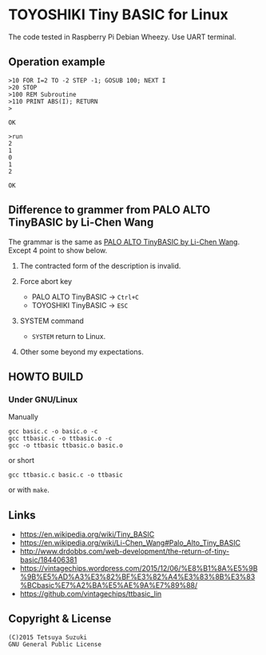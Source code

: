 # TOYOSHIKI Tiny BASIC for Linux

The code tested in Raspberry Pi Debian Wheezy.
Use UART terminal.

## Operation example

```basic
>10 FOR I=2 TO -2 STEP -1; GOSUB 100; NEXT I
>20 STOP
>100 REM Subroutine
>110 PRINT ABS(I); RETURN
>

OK
```

```basic
>run
2
1
0
1
2

OK
```

## Difference to grammer from PALO ALTO TinyBASIC by Li-Chen Wang

The grammar is the same as [PALO ALTO TinyBASIC by Li-Chen Wang](https://en.wikipedia.org/wiki/Li-Chen_Wang#Palo_Alto_Tiny_BASIC). Except 4 point to show below.

1. The contracted form of the description is invalid.

2. Force abort key
   - PALO ALTO TinyBASIC -> `Ctrl+C`
   - TOYOSHIKI TinyBASIC -> `ESC`

3. SYSTEM command
   - `SYSTEM` return to Linux.

4. Other some beyond my expectations.

## HOWTO BUILD

### Under GNU/Linux

Manually 

```shell
gcc basic.c -o basic.o -c
gcc ttbasic.c -o ttbasic.o -c
gcc -o ttbasic ttbasic.o basic.o
```

or short
```shell
gcc ttbasic.c basic.c -o ttbasic
```

or with `make`. 

## Links
- https://en.wikipedia.org/wiki/Tiny_BASIC
- https://en.wikipedia.org/wiki/Li-Chen_Wang#Palo_Alto_Tiny_BASIC
- http://www.drdobbs.com/web-development/the-return-of-tiny-basic/184406381
- https://vintagechips.wordpress.com/2015/12/06/%E8%B1%8A%E5%9B%9B%E5%AD%A3%E3%82%BF%E3%82%A4%E3%83%8B%E3%83%BCbasic%E7%A2%BA%E5%AE%9A%E7%89%88/
- https://github.com/vintagechips/ttbasic_lin

## Copyright & License

```
(C)2015 Tetsuya Suzuki
GNU General Public License
```
